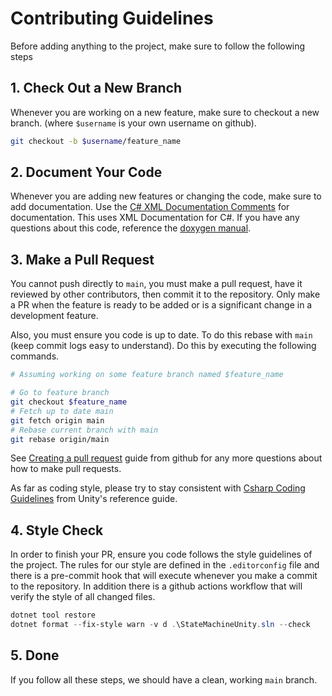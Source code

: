 # Contributing Guidelines

Before adding anything to the project, make sure to follow the following steps

## 1. Check Out a New Branch

Whenever you are working on a new feature, make sure to checkout a new branch.
(where `$username` is your own username on github).

```bash
git checkout -b $username/feature_name
```

## 2. Document Your Code

Whenever you are adding new features or changing the code, make sure to add
documentation. Use the
[C# XML Documentation Comments](https://marketplace.visualstudio.com/items?itemName=k--kato.docomment)
for documentation. This uses XML Documentation for C#. If you have any questions
about this code, reference the
[doxygen manual](http://www.doxygen.nl/manual/xmlcmds.html).

## 3. Make a Pull Request

You cannot push directly to `main`, you must make a pull request, have it
reviewed by other contributors, then commit it to the repository. Only make
a PR when the feature is ready to be added or is a significant change in
a development feature.

Also, you must ensure you code is up to date. To do this rebase with `main`
(keep commit logs easy to understand). Do this by executing the
following commands.

```bash
# Assuming working on some feature branch named $feature_name

# Go to feature branch
git checkout $feature_name
# Fetch up to date main
git fetch origin main
# Rebase current branch with main
git rebase origin/main
```

See [Creating a pull request](https://help.github.com/en/github/collaborating-with-issues-and-pull-requests/creating-a-pull-request)
guide from github for any more questions about how to make pull requests.

As far as coding style, please try to stay consistent with
[Csharp Coding Guidelines](https://wiki.unity3d.com/index.php/Csharp_Coding_Guidelines)
from Unity's reference guide.

## 4. Style Check

In order to finish your PR, ensure you code follows the style guidelines of the
project. The rules for our style are defined in the `.editorconfig`
file and there is a pre-commit hook that will execute whenever you make a
commit to the repository. In addition there is a github actions workflow that
will verify the style of all changed files.

```PowerShell
dotnet tool restore
dotnet format --fix-style warn -v d .\StateMachineUnity.sln --check
```

## 5. Done

If you follow all these steps, we should have a clean, working `main` branch.
